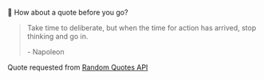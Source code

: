 📣 How about a quote before you go?

> Take time to deliberate, but when the time for action has arrived, stop thinking and go in.
>
> <p>- Napoleon</p>

Quote requested from [Random Quotes API](https://github.com/lukePeavey/quotable)

